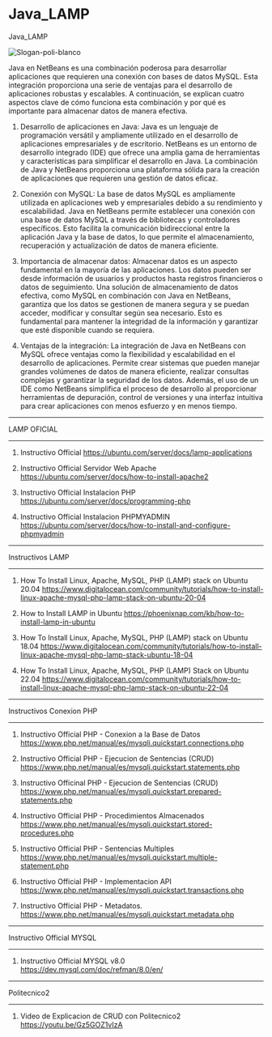 # Java_LAMP
 Java_LAMP

![Slogan-poli-blanco](https://github.com/Harol003/Java_LAMP/assets/66041310/ee9fc852-1cd1-4d7f-8fc6-a2957cccf1b4)

 Java en NetBeans es una combinación poderosa para desarrollar aplicaciones que requieren una conexión con bases de datos MySQL. Esta integración proporciona una serie de ventajas para el desarrollo de aplicaciones robustas y escalables. A continuación, se explican cuatro aspectos clave de cómo funciona esta combinación y por qué es importante para almacenar datos de manera efectiva.

1. Desarrollo de aplicaciones en Java:
Java es un lenguaje de programación versátil y ampliamente utilizado en el desarrollo de aplicaciones empresariales y de escritorio. NetBeans es un entorno de desarrollo integrado (IDE) que ofrece una amplia gama de herramientas y características para simplificar el desarrollo en Java. La combinación de Java y NetBeans proporciona una plataforma sólida para la creación de aplicaciones que requieren una gestión de datos eficaz.

2. Conexión con MySQL:
La base de datos MySQL es ampliamente utilizada en aplicaciones web y empresariales debido a su rendimiento y escalabilidad. Java en NetBeans permite establecer una conexión con una base de datos MySQL a través de bibliotecas y controladores específicos. Esto facilita la comunicación bidireccional entre la aplicación Java y la base de datos, lo que permite el almacenamiento, recuperación y actualización de datos de manera eficiente.

3. Importancia de almacenar datos:
Almacenar datos es un aspecto fundamental en la mayoría de las aplicaciones. Los datos pueden ser desde información de usuarios y productos hasta registros financieros o datos de seguimiento. Una solución de almacenamiento de datos efectiva, como MySQL en combinación con Java en NetBeans, garantiza que los datos se gestionen de manera segura y se puedan acceder, modificar y consultar según sea necesario. Esto es fundamental para mantener la integridad de la información y garantizar que esté disponible cuando se requiera.

4. Ventajas de la integración:
La integración de Java en NetBeans con MySQL ofrece ventajas como la flexibilidad y escalabilidad en el desarrollo de aplicaciones. Permite crear sistemas que pueden manejar grandes volúmenes de datos de manera eficiente, realizar consultas complejas y garantizar la seguridad de los datos. Además, el uso de un IDE como NetBeans simplifica el proceso de desarrollo al proporcionar herramientas de depuración, control de versiones y una interfaz intuitiva para crear aplicaciones con menos esfuerzo y en menos tiempo.

***********************************************
LAMP OFICIAL
***********************************************

1. Instructivo Official
https://ubuntu.com/server/docs/lamp-applications

2. Instructivo Official Servidor Web Apache
https://ubuntu.com/server/docs/how-to-install-apache2

3. Instructivo Official Instalacion PHP
https://ubuntu.com/server/docs/programming-php

4. Instructivo Official Instalacion PHPMYADMIN
https://ubuntu.com/server/docs/how-to-install-and-configure-phpmyadmin

***********************************************
Instructivos LAMP
***********************************************

1. How To Install Linux, Apache, MySQL, PHP (LAMP) stack on Ubuntu 20.04
https://www.digitalocean.com/community/tutorials/how-to-install-linux-apache-mysql-php-lamp-stack-on-ubuntu-20-04

2. How to Install LAMP in Ubuntu
https://phoenixnap.com/kb/how-to-install-lamp-in-ubuntu

3. How To Install Linux, Apache, MySQL, PHP (LAMP) stack on Ubuntu 18.04
https://www.digitalocean.com/community/tutorials/how-to-install-linux-apache-mysql-php-lamp-stack-ubuntu-18-04

4. How To Install Linux, Apache, MySQL, PHP (LAMP) Stack on Ubuntu 22.04
https://www.digitalocean.com/community/tutorials/how-to-install-linux-apache-mysql-php-lamp-stack-on-ubuntu-22-04

***********************************************
Instructivos Conexion PHP
***********************************************

1. Instructivo Official PHP - Conexion a la Base de Datos
https://www.php.net/manual/es/mysqli.quickstart.connections.php

2. Instructivo Official PHP - Ejecucion de Sentencias (CRUD)
https://www.php.net/manual/es/mysqli.quickstart.statements.php

3. Instructivo Officinal PHP - Ejecucion de Sentencias (CRUD)
https://www.php.net/manual/es/mysqli.quickstart.prepared-statements.php

4. Instructivo Official PHP -  Procedimientos Almacenados
https://www.php.net/manual/es/mysqli.quickstart.stored-procedures.php

5. Instructivo Official PHP - Sentencias Multiples
https://www.php.net/manual/es/mysqli.quickstart.multiple-statement.php

6. Instructivo Official PHP - Implementacion API
https://www.php.net/manual/es/mysqli.quickstart.transactions.php

7. Instructivo Official PHP - Metadatos.
https://www.php.net/manual/es/mysqli.quickstart.metadata.php

***********************************************
Instructivo Official MYSQL
***********************************************

1. Instructivo Official MYSQL v8.0
https://dev.mysql.com/doc/refman/8.0/en/

***********************************************
Politecnico2
***********************************************

1. Video de Explicacion de CRUD con Politecnico2
https://youtu.be/Gz5GOZ1vIzA

